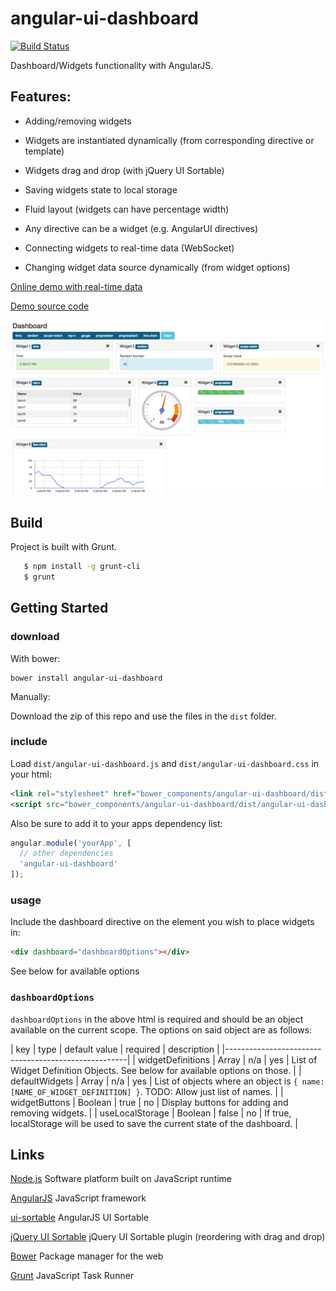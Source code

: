 angular-ui-dashboard
====================

[![Build Status](https://travis-ci.org/nickholub/angular-ui-dashboard.svg?branch=master)](https://travis-ci.org/nickholub/angular-ui-dashboard)

Dashboard/Widgets functionality with AngularJS. 

 Features:
 ---------

 - Adding/removing widgets

 - Widgets are instantiated dynamically (from corresponding directive or template)

 - Widgets drag and drop (with jQuery UI Sortable)

 - Saving widgets state to local storage

 - Fluid layout (widgets can have percentage width)

 - Any directive can be a widget (e.g. AngularUI directives)

 - Connecting widgets to real-time data (WebSocket)

 - Changing widget data source dynamically (from widget options)

[Online demo with real-time data](http://nickholub.github.io/angular-dashboard-app)

[Demo source code](https://github.com/nickholub/angular-dashboard-app)

![AngularJS Dashboard](docs/AngularJSDashboard.png "AngularJS Dashboard")

Build
-----

 Project is built with Grunt.

 ``` bash
    $ npm install -g grunt-cli
    $ grunt
 ```

Getting Started
-----------------

### download

With bower:

```
bower install angular-ui-dashboard
```
Manually:

Download the zip of this repo and use the files in the `dist` folder.

### include

Load `dist/angular-ui-dashboard.js` and `dist/angular-ui-dashboard.css` in your html:

```HTML
<link rel="stylesheet" href="bower_components/angular-ui-dashboard/dist/angular-ui-dashboard.css">
<script src="bower_components/angular-ui-dashboard/dist/angular-ui-dashboard.js"></script>
```

Also be sure to add it to your apps dependency list:

```JavaScript
angular.module('yourApp', [
  // other dependencies
  'angular-ui-dashboard'
]);
```

### usage

Include the dashboard directive on the element you wish to place widgets in:

```HTML
<div dashboard="dashboardOptions"></div>
```
See below for available options

### `dashboardOptions`

`dashboardOptions` in the above html is required and should be an object available on the current scope. The options on said object are as follows:


| key | type | default value | required | description |
|-----------------------------------------------------|
| widgetDefinitions | Array | n/a | yes | List of Widget Definition Objects. See below for available options on those. |
| defaultWidgets    | Array | n/a | yes | List of objects where an object is `{ name: [NAME_OF_WIDGET_DEFINITION] }`. TODO: Allow just list of names. |
| widgetButtons     | Boolean | true | no | Display buttons for adding and removing widgets. |
| useLocalStorage   | Boolean | false | no | If true, localStorage will be used to save the current state of the dashboard. |


Links
-----

[Node.js](http://nodejs.org/) Software platform built on JavaScript runtime

[AngularJS](http://angularjs.org/) JavaScript framework

[ui-sortable](https://github.com/angular-ui/ui-sortable) AngularJS UI Sortable

[jQuery UI Sortable](http://jqueryui.com/sortable/) jQuery UI Sortable plugin (reordering with drag and drop)

[Bower](http://bower.io/) Package manager for the web

[Grunt](http://gruntjs.com/) JavaScript Task Runner